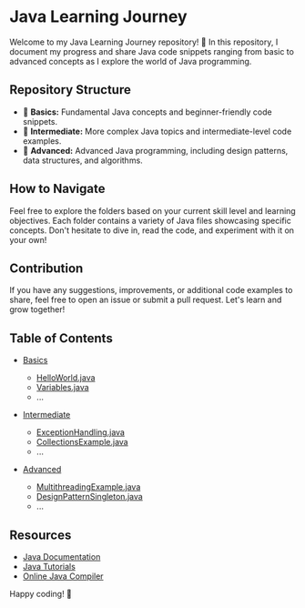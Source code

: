 # Java Learning Journey

Welcome to my Java Learning Journey repository! 🚀 In this repository, I document my progress and share Java code snippets ranging from basic to advanced concepts as I explore the world of Java programming.

## Repository Structure
- 📁 **Basics:** Fundamental Java concepts and beginner-friendly code snippets.
- 📁 **Intermediate:** More complex Java topics and intermediate-level code examples.
- 📁 **Advanced:** Advanced Java programming, including design patterns, data structures, and algorithms.

## How to Navigate
Feel free to explore the folders based on your current skill level and learning objectives. Each folder contains a variety of Java files showcasing specific concepts. Don't hesitate to dive in, read the code, and experiment with it on your own!

## Contribution
If you have any suggestions, improvements, or additional code examples to share, feel free to open an issue or submit a pull request. Let's learn and grow together!

## Table of Contents
- [Basics](/Basics)
  - [HelloWorld.java](/Basics/HelloWorld.java)
  - [Variables.java](/Basics/Variables.java)
  - ...

- [Intermediate](/Intermediate)
  - [ExceptionHandling.java](/Intermediate/ExceptionHandling.java)
  - [CollectionsExample.java](/Intermediate/CollectionsExample.java)
  - ...

- [Advanced](/Advanced)
  - [MultithreadingExample.java](/Advanced/MultithreadingExample.java)
  - [DesignPatternSingleton.java](/Advanced/DesignPatternSingleton.java)
  - ...

## Resources
- [Java Documentation](https://docs.oracle.com/en/java/)
- [Java Tutorials](https://docs.oracle.com/javase/tutorial/)
- [Online Java Compiler](https://www.jdoodle.com/c-online-compiler)

Happy coding! 🚀
